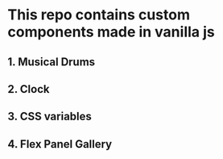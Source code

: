 # This repo contains custom components made in vanilla js
## 1. Musical Drums

## 2. Clock

## 3. CSS variables
## 4. Flex Panel Gallery

